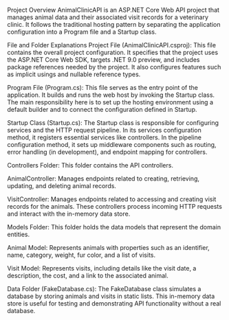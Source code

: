 Project Overview
AnimalClinicAPI is an ASP.NET Core Web API project that manages animal data and their associated visit records for a veterinary clinic. It follows the traditional hosting pattern by separating the application configuration into a Program file and a Startup class.

File and Folder Explanations
Project File (AnimalClinicAPI.csproj):
This file contains the overall project configuration. It specifies that the project uses the ASP.NET Core Web SDK, targets .NET 9.0 preview, and includes package references needed by the project. It also configures features such as implicit usings and nullable reference types.

Program File (Program.cs):
This file serves as the entry point of the application. It builds and runs the web host by invoking the Startup class. The main responsibility here is to set up the hosting environment using a default builder and to connect the configuration defined in Startup.

Startup Class (Startup.cs):
The Startup class is responsible for configuring services and the HTTP request pipeline. In its services configuration method, it registers essential services like controllers. In the pipeline configuration method, it sets up middleware components such as routing, error handling (in development), and endpoint mapping for controllers.

Controllers Folder:
This folder contains the API controllers.

AnimalController: Manages endpoints related to creating, retrieving, updating, and deleting animal records.

VisitController: Manages endpoints related to accessing and creating visit records for the animals.
These controllers process incoming HTTP requests and interact with the in-memory data store.

Models Folder:
This folder holds the data models that represent the domain entities.

Animal Model: Represents animals with properties such as an identifier, name, category, weight, fur color, and a list of visits.

Visit Model: Represents visits, including details like the visit date, a description, the cost, and a link to the associated animal.

Data Folder (FakeDatabase.cs):
The FakeDatabase class simulates a database by storing animals and visits in static lists. This in-memory data store is useful for testing and demonstrating API functionality without a real database.
